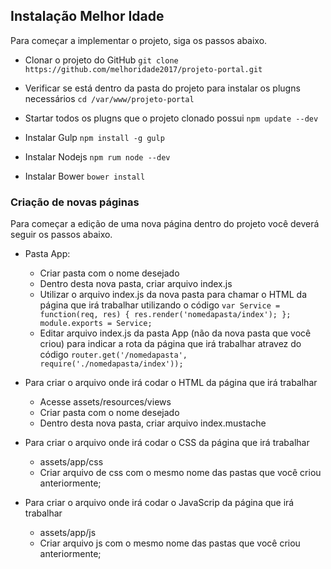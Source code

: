 ## Instalação Melhor Idade

Para começar a implementar o projeto, siga os passos abaixo.


* Clonar o projeto do GitHub
	`git clone https://github.com/melhoridade2017/projeto-portal.git`

* Verificar se está dentro da pasta do projeto para instalar os plugns necessários
	`cd /var/www/projeto-portal`
	
* Startar todos os plugns que o projeto clonado possui
	`npm update --dev`
	
* Instalar Gulp
	`npm install -g gulp`
	
* Instalar Nodejs
	`npm rum node --dev`
	
* Instalar Bower
	`bower install`

### Criação de novas páginas

Para começar a edição de uma nova página dentro do projeto você deverá seguir os passos abaixo.

- Pasta App:
  - Criar pasta com o nome desejado
  - Dentro desta nova pasta, criar arquivo index.js
  - Utilizar o arquivo index.js da nova pasta para chamar o HTML da página que irá trabalhar utilizando o código `var Service = function(req, res) {
    res.render('nomedapasta/index');
};
module.exports = Service;`
  - Editar arquivo index.js da pasta App (não da nova pasta que você criou) para indicar a rota da página que irá trabalhar atravez do código 
`router.get('/nomedapasta', require('./nomedapasta/index'));`

- Para criar o arquivo onde irá codar o HTML da página que irá trabalhar
	- Acesse assets/resources/views
	- Criar pasta com o nome desejado
	- Dentro desta nova pasta, criar arquivo index.mustache
  
  
- Para criar o arquivo onde irá codar o CSS da página que irá trabalhar
	- assets/app/css
	- Criar arquivo de css com o mesmo nome das pastas que você criou anteriormente;
	
- Para criar o arquivo onde irá codar o JavaScrip da página que irá trabalhar
	- assets/app/js
	- Criar arquivo js com o mesmo nome das pastas que você criou anteriormente;
	
	
